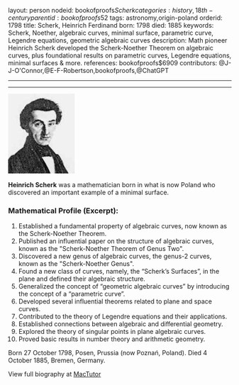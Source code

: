 layout: person
nodeid: bookofproofs$Scherk
categories: history,18th-century
parentid: bookofproofs$52
tags: astronomy,origin-poland
orderid: 1798
title: Scherk, Heinrich Ferdinand
born: 1798
died: 1885
keywords: Scherk, Noether, algebraic curves, minimal surface, parametric curve, Legendre equations, geometric algebraic curves
description: Math pioneer Heinrich Scherk developed the Scherk-Noether Theorem on algebraic curves, plus foundational results on parametric curves, Legendre equations, minimal surfaces & more.
references: bookofproofs$6909
contributors: @J-J-O'Connor,@E-F-Robertson,bookofproofs,@ChatGPT

---



---

![Scherk.jpg](https://github.com/bookofproofs/bookofproofs.github.io/blob/main/_sources/_assets/images/portraits/Scherk.jpg?raw=true)

**Heinrich Scherk** was a mathematician born in what is now Poland who discovered an important example of a minimal surface.

### Mathematical Profile (Excerpt):
1. Established a fundamental property of algebraic curves, now known as the Scherk-Noether Theorem.
2. Published an influential paper on the structure of algebraic curves, known as the "Scherk-Noether Theorem of Genus Two".
3. Discovered a new genus of algebraic curves, the genus-2 curves, known as the "Scherk-Noether Genus".
4. Found a new class of curves, namely, the “Scherk’s Surfaces”, in the plane and defined their algebraic structure.
5. Generalized the concept of “geometric algebraic curves” by introducing the concept of a “parametric curve”.
6. Developed several influential theorems related to plane and space curves.
7. Contributed to the theory of Legendre equations and their applications.
8. Established connections between algebraic and differential geometry.
9. Explored the theory of singular points in plane algebraic curves.
10. Proved basic results in number theory and arithmetic geometry.

Born 27 October 1798, Posen, Prussia (now Poznań, Poland). Died 4 October 1885, Bremen, Germany.

View full biography at [MacTutor](https://mathshistory.st-andrews.ac.uk/Biographies/Scherk/)
